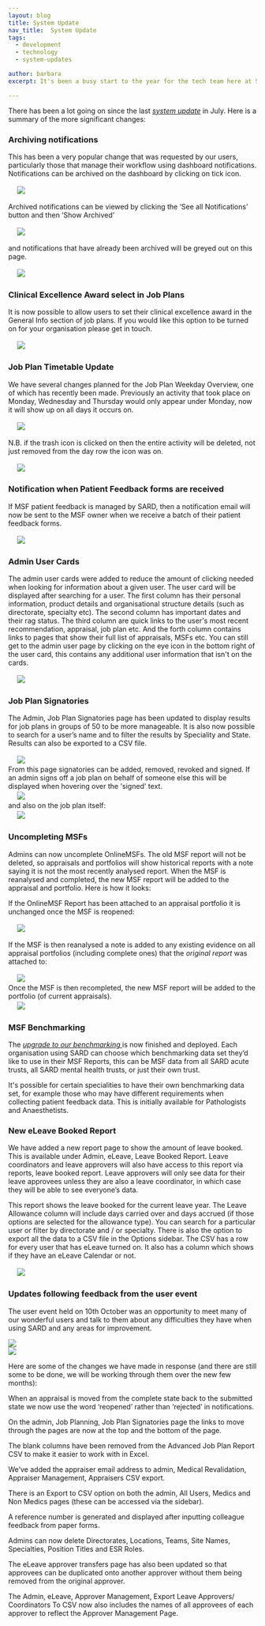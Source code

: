```yaml
---
layout: blog
title: System Update
nav_title:  System Update
tags:
  - development
  - technology
  - system-updates

author: barbara
excerpt: It's been a busy start to the year for the tech team here at SARD. Here are a few of the changes we've made in Q1 of 2019.

---
```


There has been a lot going on since the last
<a href="https://www.sardjv.co.uk/blog/barbara/2019/07/08/system-update.html" target="_blank"> <i>system update</i></a>
in July. Here is a summary of the more significant changes:

<h3>Archiving notifications</h3>

This has been a very popular change that was requested by our users, particularly those that manage their workflow using dashboard notifications.
Notifications can be archived on the dashboard by clicking on tick icon.

<div class='row'>
  <div class='col-sm-10 thumbnail' style='border: none; padding: 3px; margin-left: 15px;'>
    <img src='/images/blog/barbara/system_update_q4_19/dashboard_notifications.png' class="img-responsive img-thumbnail screenshot"/>
    </div>
</div>

Archived notifications can be viewed by clicking the ‘See all Notifications’ button and then ‘Show Archived’

<div class='row'>
  <div class='col-sm-10 thumbnail' style='border: none; padding: 3px; margin-left: 15px;'>
    <img src='/images/blog/barbara/system_update_q4_19/notifications_show.png' class="img-responsive img-thumbnail screenshot"/>
  </div>
</div>

and notifications that have already been archived will be greyed out on this page.

<div class='row'>
<div class='col-sm-10 thumbnail' style='border: none; padding: 3px; margin-left: 15px;'>
<img src='/images/blog/barbara/system_update_q4_19/notifications_hide.png' class="img-responsive img-thumbnail screenshot"/>
</div>
</div>

<h3>Clinical Excellence Award select in Job Plans</h3>

It is now possible to allow users to set their  clinical excellence award in the General Info section of job plans.
If you would like this option to be turned on for your organisation please get in touch.

<div class='row'>
<div class='col-sm-10 thumbnail' style='border: none; padding: 3px; margin-left: 15px;'>
<img src='/images/blog/barbara/system_update_q4_19/cea_job_plan.png' class="img-responsive img-thumbnail screenshot"/>
</div>
</div>

<h3>Job Plan Timetable Update</h3>

We have several changes planned for the Job Plan Weekday Overview, one of which has recently been made.
Previously an activity that took place on Monday, Wednesday and Thursday would only appear under Monday, now it will
show up on all days it occurs on.

<div class='row'>
  <div class='col-sm-10 thumbnail' style='border: none; padding: 3px; margin-left: 15px;'>
    <img src='/images/blog/barbara/system_update_q4_19/jp_timetable.png' class="img-responsive img-thumbnail screenshot"/>
  </div>
</div>

N.B. if the trash icon is clicked on then the entire activity will be deleted, not just removed from the day row the icon
was on.

<div class='row'>
  <div class='col-sm-10 thumbnail' style='border: none; padding: 3px; margin-left: 15px;'>
    <img src='/images/blog/barbara/system_update_q4_19/jp_warning.png' class="img-responsive img-thumbnail screenshot"/>
  </div>
</div>


<h3>Notification when Patient Feedback forms are received</h3>

If MSF patient feedback is managed by SARD, then a notification email will now be sent to the MSF owner when we receive a batch of their patient
feedback forms.

<div class='row'>
  <div class='col-sm-8 thumbnail' style='border: none; padding: 3px; margin-left: 15px;'>
    <img src='/images/blog/barbara/system_update_q4_19/notification.png' class="img-responsive img-thumbnail screenshot"/>
  </div>
</div>

<h3>Admin User Cards</h3>

The admin user cards were added to reduce the amount of clicking needed when looking for information about a given user.
The user card will be displayed after searching for a user. The first column has their personal information, product details
and organisational structure details (such as directorate, specialty etc).
The second column has important dates and their rag status.
The third column are quick links to the user's most recent recommendation, appraisal, job plan etc.
And the forth column contains links to pages that show their full list of appraisals, MSFs etc.
You can still get to the admin user page by clicking on the eye icon in the bottom right of the user card, this contains
any additional user information that isn't on the cards.

<div class='row'>
  <div class='col-sm-10 thumbnail' style='border: none; padding: 3px; margin-left: 15px;'>
    <img src='/images/blog/barbara/system_update_q4_19/user_card.png' class="img-responsive img-thumbnail screenshot"/>
  </div>
</div>

<h3>Job Plan Signatories</h3>

The Admin, Job Plan Signatories page has been updated to display results for job plans in groups of 50 to be more manageable.
It is also now possible to search for a user’s name and to filter the results by Speciality and State.
Results can also be exported to a CSV file.

<div class='row'>
<div class='col-sm-10 thumbnail' style='border: none; padding: 3px; margin-left: 15px;'>
<img src='/images/blog/barbara/system_update_q4_19/job_plan_signatories.png' class="img-responsive img-thumbnail screenshot"/>
</div>
</div>
From this page signatories can be added, removed, revoked and signed. If an admin signs off a job plan on behalf of someone else this
will be displayed when hovering over the 'signed' text.

<div class='row'>
<div class='col-sm-10 thumbnail' style='border: none; padding: 3px; margin-left: 15px;'>
<img src='/images/blog/barbara/system_update_q4_19/signed_admin.png' class="img-responsive img-thumbnail screenshot"/>
</div>
</div>
and also on the job plan itself:

<div class='row'>
<div class='col-sm-10 thumbnail' style='border: none; padding: 3px; margin-left: 15px;'>
<img src='/images/blog/barbara/system_update_q4_19/signed_job_plan.png' class="img-responsive img-thumbnail screenshot"/>
</div>
</div>


<h3>Uncompleting MSFs</h3>

Admins can now uncomplete OnlineMSFs. The old MSF report will not be deleted, so appraisals and portfolios will show
historical reports with a note saying it is not the most recently analysed report.
When the MSF is reanalysed and completed, the new MSF report will be added to the appraisal and portfolio.
Here is how it looks:

If the OnlineMSF Report has been attached to an appraisal portfolio it is unchanged once the MSF is reopened:

<div class='row'>
<div class='col-sm-10 thumbnail' style='border: none; padding: 3px; margin-left: 15px;'>
<img src='/images/blog/barbara/system_update_q4_19/before_reanalyse.png' class="img-responsive img-thumbnail screenshot"/>
</div>
</div>

If the MSF is then reanalysed a note is added to any existing evidence on all appraisal portfolios (including complete ones) that the
*original report* was attached to:

<div class='row'>
<div class='col-sm-10 thumbnail' style='border: none; padding: 3px; margin-left: 15px;'>
<img src='/images/blog/barbara/system_update_q4_19/after_reanalyse.png' class="img-responsive img-thumbnail screenshot"/>
</div>
</div>
Once the MSF is then recompleted, the new MSF report will be added to the portfolio (of current appraisals).

<div class='row'>
<div class='col-sm-10 thumbnail' style='border: none; padding: 3px; margin-left: 15px;'>
<img src='/images/blog/barbara/system_update_q4_19/after_recomplete.png' class="img-responsive img-thumbnail screenshot"/>
</div>
</div>

<h3>MSF Benchmarking</h3>

The
<a href="https://www.sardjv.co.uk/blog/lucie/2019/07/17/msf-update.html" target="_blank"> <i>upgrade to our benchmarking </i></a>
is now finished and deployed. Each organisation using SARD can choose which benchmarking
data set they’d like to use in their MSF Reports,
this can be MSF data from all SARD acute trusts, all SARD mental health trusts, or just their own trust.

It's possible for certain specialities to have their own benchmarking data set, for example those who may have
different requirements when collecting patient feedback data. This is initially available for Pathologists and
Anaesthetists.


<h3>New eLeave Booked Report</h3>

We have added a new report page to show the amount of leave booked. This is available under Admin, eLeave, Leave Booked Report. Leave coordinators and leave approvers will also have access to this report via reports, leave booked report. Leave approvers will only see data for their leave approvees unless they are also a leave coordinator, in which case they will be able to see everyone’s data.

This report shows the leave booked for the current leave year. The Leave Allowance column will include days carried over and days accrued (if those options are selected for the allowance type). You can search for a particular user or filter by directorate and / or specialty.
There is also the option to export all the data to a CSV file in the Options sidebar. The CSV has a row for every user that has eLeave turned on.
It also has a column which shows if they have an eLeave Calendar or not.

<div class='row'>
<div class='col-sm-12 thumbnail' style='border: none; padding: 3px; margin-left: 15px;'>
<img src='/images/blog/barbara/system_update_q4_19/leave_booked_report.png' class="img-responsive img-thumbnail screenshot"/>
</div>
</div>

<h3>Updates following feedback from the user event</h3>

The user event held on 10th October was an opportunity to meet many of our wonderful users and talk to them about any
difficulties they have when using SARD and any areas for improvement.

<div class='row'>
  <div class='col-xs-6 thumbnail'>
    <img src='/images/blog/barbara/system_update_q4_19/user_event1.jpeg' class="img-responsive img-thumbnail screenshot"/>
  </div>
  <div class='col-xs-6 thumbnail'>
    <img src='/images/blog/barbara/system_update_q4_19/user_event2.jpeg' class="img-responsive img-thumbnail screenshot"/>
  </div>
</div>

Here are some of the changes we have made in response (and there are still some to be done, we will be working through them over the new few months):

When an appraisal is moved from the complete state back to the submitted state we now use the word ‘reopened’ rather than ‘rejected’ in notifications.

On the admin, Job Planning, Job Plan Signatories page the links to move through the pages are now at the top and the bottom of the page.

The blank columns have been removed from the Advanced Job Plan Report CSV to make it easier to work with in Excel.

We’ve added the appraiser email address to admin, Medical Revalidation, Appraiser Management, Appraisers CSV export.

There is an Export to CSV option on both the admin, All Users, Medics and Non Medics pages (these can be accessed via the sidebar).

A reference number is generated and displayed after inputting colleague feedback from paper forms.

Admins can now delete Directorates, Locations, Teams, Site Names, Specialties, Position Titles and ESR Roles.

The eLeave approver transfers page has also been updated so that approvees can be duplicated onto another approver without them being removed from the original approver.

The Admin, eLeave, Approver Management, Export Leave Approvers/ Coordinators To CSV now also includes the names of all approvees of each approver to reflect the Approver Management Page.
